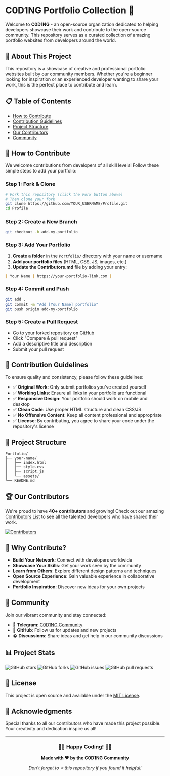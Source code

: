 # C0D1NG Portfolio Collection 🚀

Welcome to **C0D1NG** - an open-source organization dedicated to helping developers showcase their work and contribute to the open-source community. This repository serves as a curated collection of amazing portfolio websites from developers around the world.

## 🎯 About This Project

This repository is a showcase of creative and professional portfolio websites built by our community members. Whether you're a beginner looking for inspiration or an experienced developer wanting to share your work, this is the perfect place to contribute and learn.

## 📋 Table of Contents

- [How to Contribute](#how-to-contribute)
- [Contribution Guidelines](#contribution-guidelines)
- [Project Structure](#project-structure)
- [Our Contributors](#our-contributors)
- [Community](#community)

## 🤝 How to Contribute

We welcome contributions from developers of all skill levels! Follow these simple steps to add your portfolio:

### Step 1: Fork & Clone

```bash
# Fork this repository (click the Fork button above)
# Then clone your fork
git clone https://github.com/YOUR_USERNAME/Profile.git
cd Profile
```

### Step 2: Create a New Branch

```bash
git checkout -b add-my-portfolio
```

### Step 3: Add Your Portfolio

1. **Create a folder** in the `Portfolio/` directory with your name or username
2. **Add your portfolio files** (HTML, CSS, JS, images, etc.)
3. **Update the Contributors.md** file by adding your entry:

```markdown
| Your Name | https://your-portfolio-link.com |
```

### Step 4: Commit and Push

```bash
git add .
git commit -m "Add [Your Name] portfolio"
git push origin add-my-portfolio
```

### Step 5: Create a Pull Request

- Go to your forked repository on GitHub
- Click "Compare & pull request"
- Add a descriptive title and description
- Submit your pull request

## 🚀 Contribution Guidelines

To ensure quality and consistency, please follow these guidelines:

- ✅ **Original Work**: Only submit portfolios you've created yourself
- ✅ **Working Links**: Ensure all links in your portfolio are functional
- ✅ **Responsive Design**: Your portfolio should work on mobile and desktop
- ✅ **Clean Code**: Use proper HTML structure and clean CSS/JS
- ✅ **No Offensive Content**: Keep all content professional and appropriate
- ✅ **License**: By contributing, you agree to share your code under the repository's license

## 📁 Project Structure

```
Portfolio/
├── your-name/
│   ├── index.html
│   ├── style.css
│   ├── script.js
│   └── assets/
└── README.md
```

## 🏆 Our Contributors

We're proud to have **40+ contributors** and growing! Check out our amazing [Contributors List](https://github.com/C0D1NG/Profile/blob/master/Contributors.md) to see all the talented developers who have shared their work.

<a href="https://github.com/C0D1NG/Profile/graphs/contributors">
  <img src="https://contrib.rocks/image?repo=C0D1NG/Profile" alt="Contributors" />
</a>

## 🌟 Why Contribute?

- **Build Your Network**: Connect with developers worldwide
- **Showcase Your Skills**: Get your work seen by the community
- **Learn from Others**: Explore different design patterns and techniques
- **Open Source Experience**: Gain valuable experience in collaborative development
- **Portfolio Inspiration**: Discover new ideas for your own projects

## 💬 Community

Join our vibrant community and stay connected:

- 📱 **Telegram**: [C0D1NG Community](https://t.me/C0D1NG)
- 🐙 **GitHub**: Follow us for updates and new projects
- � **Discussions**: Share ideas and get help in our community discussions

## 📊 Project Stats

![GitHub stars](https://img.shields.io/github/stars/C0D1NG/Profile?style=social)
![GitHub forks](https://img.shields.io/github/forks/C0D1NG/Profile?style=social)
![GitHub issues](https://img.shields.io/github/issues/C0D1NG/Profile)
![GitHub pull requests](https://img.shields.io/github/issues-pr/C0D1NG/Profile)

## 📄 License

This project is open source and available under the [MIT License](LICENSE).

## 🙏 Acknowledgments

Special thanks to all our contributors who have made this project possible. Your creativity and dedication inspire us all!

---

<div align="center">

### 👨‍💻 Happy Coding! 👩‍💻

**Made with ❤️ by the C0D1NG Community**

_Don't forget to ⭐ this repository if you found it helpful!_

</div>
